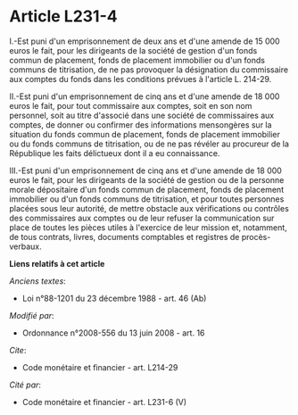 # Article L231-4

I.-Est puni d'un emprisonnement de deux ans et d'une amende de 15 000 euros le fait, pour les dirigeants de la société de
gestion d'un fonds commun de placement, fonds de placement immobilier ou d'un fonds communs de titrisation, de ne pas
provoquer la désignation du commissaire aux comptes du fonds dans les conditions prévues à l'article L. 214-29. 

II.-Est puni d'un emprisonnement de cinq ans et d'une amende de 18 000 euros le fait, pour tout commissaire aux comptes, soit
en son nom personnel, soit au titre d'associé dans une société de commissaires aux comptes, de donner ou confirmer des
informations mensongères sur la situation du fonds commun de placement, fonds de placement immobilier ou du fonds communs de
titrisation, ou de ne pas révéler au procureur de la République les faits délictueux dont il a eu connaissance. 

III.-Est puni d'un emprisonnement de cinq ans et d'une amende de 18 000 euros le fait, pour les dirigeants de la société de
gestion ou de la personne morale dépositaire d'un fonds commun de placement, fonds de placement immobilier ou d'un fonds
communs de titrisation, et pour toutes personnes placées sous leur autorité, de mettre obstacle aux vérifications ou
contrôles des commissaires aux comptes ou de leur refuser la communication sur place de toutes les pièces utiles à l'exercice
de leur mission et, notamment, de tous contrats, livres, documents comptables et registres de procès-verbaux.

**Liens relatifs à cet article**

_Anciens textes_:

  - Loi n°88-1201 du 23 décembre 1988 - art. 46 (Ab)

_Modifié par_:

  - Ordonnance n°2008-556 du 13 juin 2008 - art. 16

_Cite_:

  - Code monétaire et financier - art. L214-29

_Cité par_:

  - Code monétaire et financier - art. L231-6 (V)
